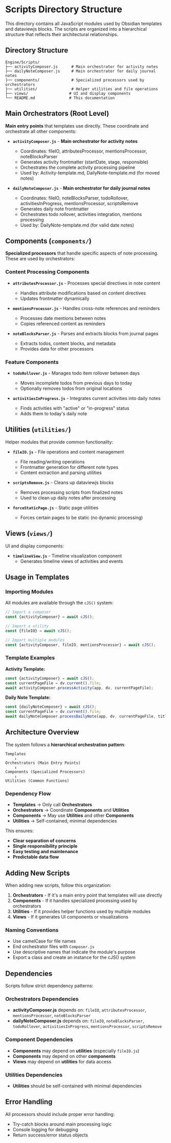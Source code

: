 # Scripts Directory Structure

This directory contains all JavaScript modules used by Obsidian templates and dataviewjs blocks. The scripts are organized into a hierarchical structure that reflects their architectural relationships.

## Directory Structure

```
Engine/Scripts/
├── activityComposer.js      # Main orchestrator for activity notes
├── dailyNoteComposer.js     # Main orchestrator for daily journal notes
├── components/              # Specialized processors used by orchestrators
├── utilities/               # Helper utilities and file operations
├── views/                  # UI and display components
└── README.md               # This documentation
```

## Main Orchestrators (Root Level)

**Main entry points** that templates use directly. These coordinate and orchestrate all other components:

- **`activityComposer.js`** - **Main orchestrator for activity notes**
  - Coordinates: fileIO, attributesProcessor, mentionsProcessor, noteBlocksParser
  - Generates activity frontmatter (startDate, stage, responsible)
  - Orchestrates the complete activity processing pipeline
  - Used by: Activity-template.md, DailyNote-template.md (for moved notes)

- **`dailyNoteComposer.js`** - **Main orchestrator for daily journal notes**
  - Coordinates: fileIO, noteBlocksParser, todoRollover, activitiesInProgress, mentionsProcessor, scriptsRemove
  - Generates daily note frontmatter
  - Orchestrates todo rollover, activities integration, mentions processing
  - Used by: DailyNote-template.md (for valid date notes)

## Components (`components/`)

**Specialized processors** that handle specific aspects of note processing. These are used by orchestrators:

### Content Processing Components
- **`attributesProcessor.js`** - Processes special directives in note content
  - Handles attribute modifications based on content directives
  - Updates frontmatter dynamically

- **`mentionsProcessor.js`** - Handles cross-note references and reminders
  - Processes date mentions between notes
  - Copies referenced content as reminders

- **`noteBlocksParser.js`** - Parses and extracts blocks from journal pages
  - Extracts todos, content blocks, and metadata
  - Provides data for other processors

### Feature Components
- **`todoRollover.js`** - Manages todo item rollover between days
  - Moves incomplete todos from previous days to today
  - Optionally removes todos from original locations

- **`activitiesInProgress.js`** - Integrates current activities into daily notes
  - Finds activities with "active" or "in-progress" status
  - Adds them to today's daily note

## Utilities (`utilities/`)

Helper modules that provide common functionality:

- **`fileIO.js`** - File operations and content management
  - File reading/writing operations
  - Frontmatter generation for different note types
  - Content extraction and parsing utilities

- **`scriptsRemove.js`** - Cleans up dataviewjs blocks
  - Removes processing scripts from finalized notes
  - Used to clean up daily notes after processing

- **`forceStaticPage.js`** - Static page utilities
  - Forces certain pages to be static (no dynamic processing)

## Views (`views/`)

UI and display components:

- **`timelineView.js`** - Timeline visualization component
  - Generates timeline views of activities and events

## Usage in Templates

### Importing Modules
All modules are available through the `cJS()` system:

```javascript
// Import a composer
const {activityComposer} = await cJS();

// Import a utility
const {fileIO} = await cJS();

// Import multiple modules
const {activityComposer, fileIO, mentionsProcessor} = await cJS();
```

### Template Examples

**Activity Template:**
```javascript
const {activityComposer} = await cJS();
const currentPageFile = dv.current().file;
await activityComposer.processActivity(app, dv, currentPageFile);
```

**Daily Note Template:**
```javascript
const {dailyNoteComposer} = await cJS();
const currentPageFile = dv.current().file;
await dailyNoteComposer.processDailyNote(app, dv, currentPageFile, title);
```

## Architecture Overview

The system follows a **hierarchical orchestration pattern**:

```
Templates
    ↓
Orchestrators (Main Entry Points)
    ↓
Components (Specialized Processors)
    ↓
Utilities (Common Functions)
```

### Dependency Flow
- **Templates** → Only call **Orchestrators**
- **Orchestrators** → Coordinate **Components** and **Utilities**
- **Components** → May use **Utilities** and other **Components**
- **Utilities** → Self-contained, minimal dependencies

This ensures:
- **Clear separation of concerns**
- **Single responsibility principle**
- **Easy testing and maintenance**
- **Predictable data flow**

## Adding New Scripts

When adding new scripts, follow this organization:

1. **Orchestrators** - If it's a main entry point that templates will use directly
2. **Components** - If it handles specialized processing used by orchestrators
3. **Utilities** - If it provides helper functions used by multiple modules
4. **Views** - If it generates UI components or visualizations

### Naming Conventions
- Use camelCase for file names
- End orchestrator files with `Composer.js`
- Use descriptive names that indicate the module's purpose
- Export a class and create an instance for the cJS() system

## Dependencies

Scripts follow strict dependency patterns:

### Orchestrators Dependencies
- **activityComposer.js** depends on: `fileIO`, `attributesProcessor`, `mentionsProcessor`, `noteBlocksParser`
- **dailyNoteComposer.js** depends on: `fileIO`, `noteBlocksParser`, `todoRollover`, `activitiesInProgress`, `mentionsProcessor`, `scriptsRemove`

### Component Dependencies
- **Components** may depend on **utilities** (especially `fileIO.js`)
- **Components** may depend on other **components**
- **Views** may depend on **utilities** for data access

### Utilities Dependencies
- **Utilities** should be self-contained with minimal dependencies

## Error Handling

All processors should include proper error handling:
- Try-catch blocks around main processing logic
- Console logging for debugging
- Return success/error status objects
